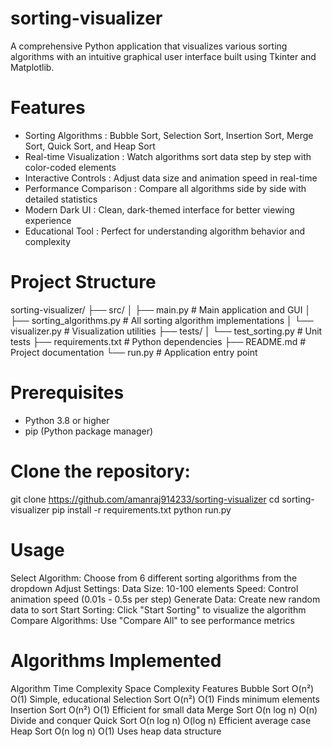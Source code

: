 # sorting-visualizer

A comprehensive Python application that visualizes various sorting algorithms with an intuitive graphical user interface built using Tkinter and Matplotlib.



# Features

- Sorting Algorithms        : Bubble Sort, Selection Sort, Insertion Sort, Merge Sort, Quick Sort, and Heap Sort
- Real-time Visualization   : Watch algorithms sort data step by step with color-coded elements
- Interactive Controls      : Adjust data size and animation speed in real-time
- Performance Comparison    : Compare all algorithms side by side with detailed statistics
- Modern Dark UI            : Clean, dark-themed interface for better viewing experience
- Educational Tool          : Perfect for understanding algorithm behavior and complexity


# Project Structure
sorting-visualizer/
├── src/
│   ├── main.py              # Main application and GUI
│   ├── sorting_algorithms.py # All sorting algorithm implementations
│   └── visualizer.py        # Visualization utilities
├── tests/
│   └── test_sorting.py      # Unit tests
├── requirements.txt         # Python dependencies
├── README.md               # Project documentation
└── run.py                  # Application entry point

# Prerequisites
- Python 3.8 or higher
- pip (Python package manager)

# Clone the repository:

git clone https://github.com/amanraj914233/sorting-visualizer
cd sorting-visualizer
pip install -r requirements.txt
python run.py


# Usage
Select Algorithm: Choose from 6 different sorting algorithms from the dropdown
Adjust Settings:
Data Size: 10-100 elements
Speed: Control animation speed (0.01s - 0.5s per step)
Generate Data: Create new random data to sort
Start Sorting: Click "Start Sorting" to visualize the algorithm
Compare Algorithms: Use "Compare All" to see performance metrics

# Algorithms Implemented
Algorithm	       Time Complexity	   Space Complexity    	Features
Bubble Sort	       O(n²)            	O(1)              	Simple, educational
Selection Sort	   O(n²)	            O(1)	              Finds minimum elements
Insertion Sort	   O(n²)	            O(1)	              Efficient for small data
Merge Sort	       O(n log n)	        O(n)	              Divide and conquer
Quick Sort	       O(n log n)	        O(log n)	          Efficient average case
Heap Sort         	O(n log n)      	O(1)	              Uses heap data structure

